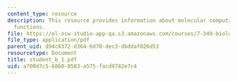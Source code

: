 ```yaml
---
content_type: resource
description: This resource provides information about molecular computation of boolean
  functions.
file: https://ol-ocw-studio-app-qa.s3.amazonaws.com/courses/7-349-biological-computing-at-the-crossroads-of-engineering-and-science-spring-2005/a700d7c568600583a575facd9742e7c4_student_b_1.pdf
file_type: application/pdf
parent_uid: d94c4372-d364-6d70-dec3-dbddaf026d53
resourcetype: Document
title: student_b_1.pdf
uid: a700d7c5-6860-0583-a575-facd9742e7c4
---
```

